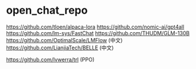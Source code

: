 # open_chat_repo


https://github.com/tloen/alpaca-lora
https://github.com/nomic-ai/gpt4all
https://github.com/lm-sys/FastChat
https://github.com/THUDM/GLM-130B
https://github.com/OptimalScale/LMFlow (中文)
https://github.com/LianjiaTech/BELLE (中文)

https://github.com/lvwerra/trl (PPO)
